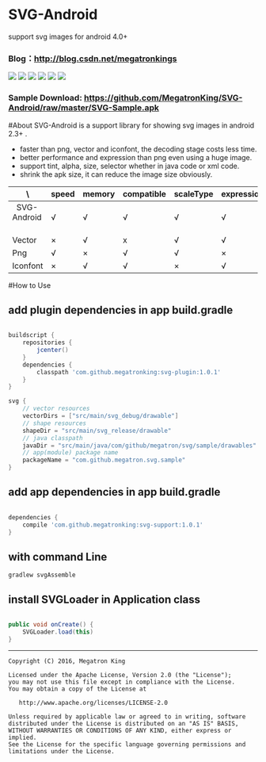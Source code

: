 # SVG-Android
support svg images for android 4.0+

### Blog：http://blog.csdn.net/megatronkings


![](https://github.com/MegatronKing/SVG-Android/blob/master/screenshots/sample1.png)
![](https://github.com/MegatronKing/SVG-Android/blob/master/screenshots/sample2.png)
![](https://github.com/MegatronKing/SVG-Android/blob/master/screenshots/sample3.png)
![](https://github.com/MegatronKing/SVG-Android/blob/master/screenshots/sample4.png)
![](https://github.com/MegatronKing/SVG-Android/blob/master/screenshots/sample5.png)
![](https://github.com/MegatronKing/SVG-Android/blob/master/screenshots/sample6.png)

### Sample Download: https://github.com/MegatronKing/SVG-Android/raw/master/SVG-Sample.apk


#About 
SVG-Android is a support library for showing svg images in android 2.3+ .
- faster than png, vector and iconfont, the decoding stage costs less time.
- better performance and expression than png even using a huge image.
- support tint, alpha, size, selector whether in java code or xml code.
- shrink the apk size, it can reduce the image size obviously.

\\                | speed  | memory | compatible | scaleType | expression | unlimited | shrink
  ----------------|--------|--------|------------|-----------|------------|-----------|--------
   SVG-Android    | √      | √      | √          | √         | √          | √         | √
   Vector         | ×      | √      | x          | √         | √          | √         | ×
   Png            | √      | ×      | √          | √         | ×          | √         | ×
   Iconfont       | ×      | √      | √          | ×         | √          | ×         | √

#How to Use

## add plugin dependencies in app build.gradle
```gradle

buildscript {
    repositories {
        jcenter()
    }
    dependencies {
        classpath 'com.github.megatronking:svg-plugin:1.0.1'
    }
}

svg {
    // vector resources
    vectorDirs = ["src/main/svg_debug/drawable"]
    // shape resources
    shapeDir = "src/main/svg_release/drawable"
    // java classpath
    javaDir = "src/main/java/com/github/megatron/svg/sample/drawables"
    // app(module) package name
    packageName = "com.github.megatron.svg.sample"
}

```

## add app dependencies in app build.gradle
```gradle

dependencies {
    compile 'com.github.megatronking:svg-support:1.0.1'
}

```

## with command Line
```
gradlew svgAssemble
```

## install SVGLoader in Application class
```java

public void onCreate() {
    SVGLoader.load(this)
}

```

--------

    Copyright (C) 2016, Megatron King

    Licensed under the Apache License, Version 2.0 (the "License");
    you may not use this file except in compliance with the License.
    You may obtain a copy of the License at

       http://www.apache.org/licenses/LICENSE-2.0

    Unless required by applicable law or agreed to in writing, software
    distributed under the License is distributed on an "AS IS" BASIS,
    WITHOUT WARRANTIES OR CONDITIONS OF ANY KIND, either express or implied.
    See the License for the specific language governing permissions and
    limitations under the License.



